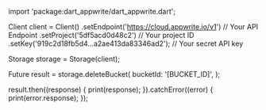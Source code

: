 import 'package:dart_appwrite/dart_appwrite.dart';

Client client = Client()
  .setEndpoint('https://cloud.appwrite.io/v1') // Your API Endpoint
  .setProject('5df5acd0d48c2') // Your project ID
  .setKey('919c2d18fb5d4...a2ae413da83346ad2'); // Your secret API key

Storage storage = Storage(client);

Future result = storage.deleteBucket(
  bucketId: '[BUCKET_ID]',
);

result.then((response) {
  print(response);
}).catchError((error) {
  print(error.response);
});
